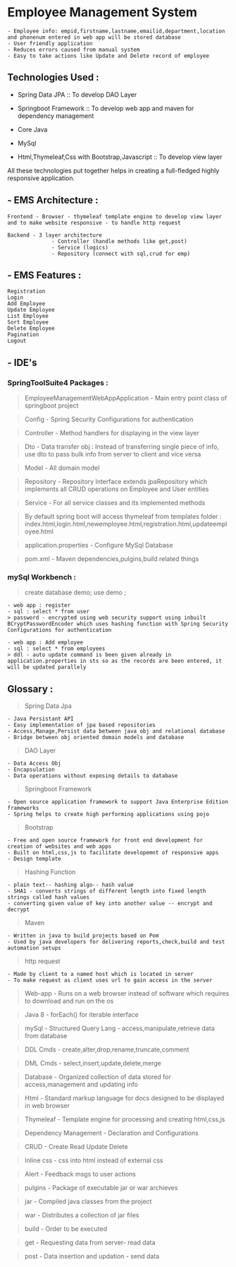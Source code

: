 # Employee Management System

	- Employee info: empid,firstname,lastname,emailid,department,location and phonenum entered in web app will be stored database
	- User friendly application
	- Reduces errors caused from manual system
	- Easy to take actions like Update and Delete record of employee

## Technologies Used : 
	
  - Spring Data JPA :: To develop DAO Layer 
      
  - Springboot Framework :: To develop web app and maven for dependency management 

  - Core Java 

  - MySql 

  - Html,Thymeleaf,Css with Bootstrap,Javascript :: To develop view layer

	
All these technologies put together helps in creating a full-fledged highly responsive application.


## - EMS Architecture :

	Frontend - Browser - thymeleaf template engine to develop view layer and to make website responsive - to handle http request
  
	Backend - 3 layer architecture 
                  - Controller (handle methods like get,post)
                  - Service (logics)
                  - Repository (connect with sql,crud for emp)

## - EMS Features :
    Registration
    Login
    Add Employee
    Update Employee
    List Employee   
    Sort Employee
    Delete Employee	
    Pagination
    Logout
    
  
  
## - IDE's

### SpringToolSuite4 Packages : 

> EmployeeManagementWebAppApplication - Main entry point class of springboot project

> Config - Spring Security Configurations for authentication 

> Controller -  Method handlers for displaying  in the view layer

> Dto - Data transfer obj : Instead of transferring single piece of info, use dto to pass bulk info from server to client and vice versa

> Model - All domain model 

> Repository - Repository Interface extends jpaRepository which implements all CRUD operations on Employee and User entities

> Service - For all service classes and its implemented methods

> By default spring boot will access thymeleaf from templates folder :
  index.html,login.html,newemployee.html,registration.html,updateemployee.html

> application.properties  - Configure MySql Database 

> pom.xml - Maven dependencies,pulgins,build related things



### mySql Workbench : 

> create database demo;
> use demo ;

    - web app : register
    - sql : select * from user
    > password - encrypted using web security support using inbuilt BCryptPasswordEncoder which uses hashing function with Spring Security Configurations for authentication 

    - web app : Add employee
    - sql : select * from employees
    > ddl - auto update command is been given already in application.properties in sts so as the records are been entered, it will be updated parallely


## Glossary :

> Spring Data Jpa 
  
    - Java Persistant API
    - Easy implementation of jpa based repositories
    - Access,Manage,Persist data between java obj and relational database
    - Bridge between obj oriented domain models and database               

> DAO Layer 
  
    - Data Access Obj 
    - Encapsulation 
    - Data operations without exposing details to database

> Springboot Framework 
 
    - Open source application framework to support Java Enterprise Edition frameworks 
    - Spring helps to create high performing applications using pojo
    
> Bootstrap 

    - Free and open source framework for front end development for creation of websites and web apps 
    - Built on html,css,js to facilitate developemnt of responsive apps 
    - Design template
    
> Hashing Function 

    - plain text-- hashing algo-- hash value 
    - SHA1 - converts strings of different length into fixed length strings called hash values 
    - converting given value of key into another value -- encrypt and decrypt
    
> Maven 

    - Written in java to build projects based on Pom 
    - Used by java developers for delivering reports,check,build and test automation setups
  
> http request 

    - Made by client to a named host which is located in server 
    - To make request as client uses url to gain access in the server

> Web-app - Runs on a web browser instead of software which requires to download and run on the os 

> Java 8 - forEach() for iterable interface

> mySql - Structured Query Lang - access,manipulate,retrieve data from database 

> DDL Cmds - create,alter,drop,rename,truncate,comment

> DML Cmds - select,insert,update,delete,merge

> Database - Organized collection of data stored for access,management and updating info
 
> Html - Standard markup language for docs designed to be displayed in web browser

> Thymeleaf - Template engine for processing and creating html,css,js

> Dependency Management - Declaration and Configurations 

> CRUD - Create Read Update Delete

> Inline css - css into html instead of external css

> Alert - Feedback msgs to user actions

> pulgins - Package of executable jar or war archieves

> jar - Compiled java classes from the project

> war - Distributes a collection of jar files 

> build - Order to be executed

> get - Requesting data from server- read data

> post - Data insertion and updation -  send data




